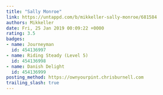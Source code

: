 ```yaml
---
title: "Sally Monroe"
link: https://untappd.com/b/mikkeller-sally-monroe/681584
authors: Mikkeller
date: Fri, 25 Jan 2019 00:09:22 +0000
rating: 3.5
badges:
- name: Journeyman
  id: 454136997
- name: Riding Steady (Level 5)
  id: 454136998
- name: Danish Delight
  id: 454136999
posting_method: https://ownyourpint.chrisburnell.com
trailing_slash: true
---
```

